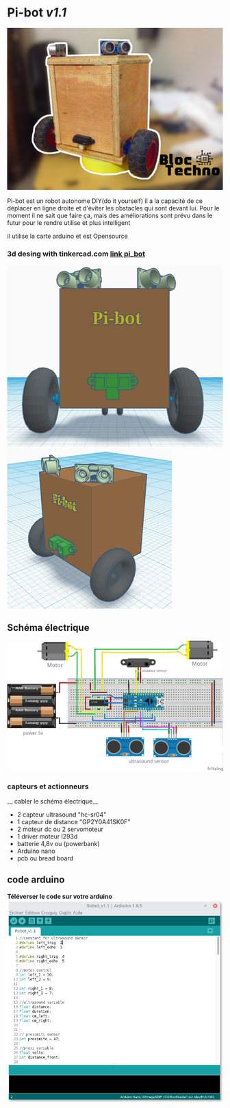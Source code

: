 # __Pi-bot__ _v1.1_

[![Watch the video](img/pi-bot-1.jpg)](https://youtu.be/Tpy6M8AZNVg "regard la video")
 
Pi-bot est un robot autonome DIY(do it yourself) il a la capacité de ce déplacer en ligne droite et d'éviter les obstacles qui sont devant lui. Pour le moment il ne sait que faire ça, mais des améliorations sont prévu dans le futur pour le rendre utilise et plus intelligent

il utilise la carte arduino et est Opensource

### 3d desing with tinkercad.com [link pi_bot]( https://www.tinkercad.com/things/idVPFBBOuo1 )


![3d](img/01.png)
![3d](img/02.png)

## Schéma électrique

![schéma](fritzing/robot-V1-1.png "schema")

### capteurs et actionneurs
__ cabler le schéma électrique__

* 2 capteur ultrasound "hc-sr04"
* 1 capteur de distance "GP2Y0A41SK0F"
* 2 moteur dc ou 2 servomoteur
* 1 driver moteur l293d
* batterie 4,8v ou (powerbank)
* Arduino nano 
* pcb ou bread board


## code arduino 
__Téléverser le code sur votre arduino__
![code](img/arduino.png)
